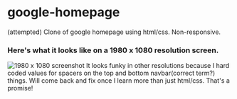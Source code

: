 # google-homepage
(attempted) Clone of google homepage using html/css. Non-responsive.

### Here's what it looks like on a 1980 x 1080 resolution screen.
![1980 x 1080 screenshot](https://user-images.githubusercontent.com/30069777/51374752-f3a9f680-1ad1-11e9-85ec-7b1927411904.png)
 It looks funky in other resolutions because I hard coded values for spacers on the top and bottom navbar(correct term?) things. Will come back and fix once I learn more than just html/css. That's a promise!
